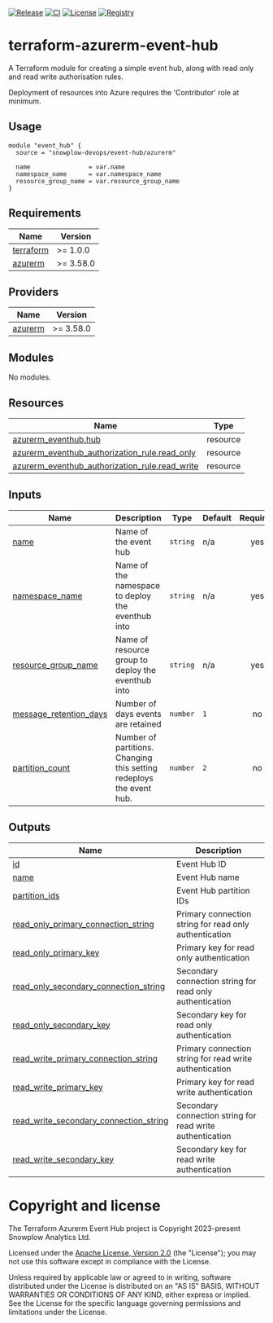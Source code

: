 [![Release][release-image]][release] [![CI][ci-image]][ci] [![License][license-image]][license] [![Registry][registry-image]][registry]

# terraform-azurerm-event-hub

A Terraform module for creating a simple event hub, along with read only and read write authorisation rules.

Deployment of resources into Azure requires the 'Contributor' role at minimum.

## Usage

```hcl
module "event_hub" {
  source = "snowplow-devops/event-hub/azurerm"

  name                = var.name
  namespace_name      = var.namespace_name
  resource_group_name = var.resource_group_name
}
```

## Requirements

| Name | Version |
|------|---------|
| <a name="requirement_terraform"></a> [terraform](#requirement\_terraform) | >= 1.0.0 |
| <a name="requirement_azurerm"></a> [azurerm](#requirement\_azurerm) | >= 3.58.0 |

## Providers

| Name | Version |
|------|---------|
| <a name="provider_azurerm"></a> [azurerm](#provider\_azurerm) | >= 3.58.0 |

## Modules

No modules.

## Resources

| Name | Type |
|------|------|
| [azurerm_eventhub.hub](https://registry.terraform.io/providers/hashicorp/azurerm/latest/docs/resources/eventhub) | resource |
| [azurerm_eventhub_authorization_rule.read_only](https://registry.terraform.io/providers/hashicorp/azurerm/latest/docs/resources/eventhub_authorization_rule) | resource |
| [azurerm_eventhub_authorization_rule.read_write](https://registry.terraform.io/providers/hashicorp/azurerm/latest/docs/resources/eventhub_authorization_rule) | resource |

## Inputs

| Name | Description | Type | Default | Required |
|------|-------------|------|---------|:--------:|
| <a name="input_name"></a> [name](#input\_name) | Name of the event hub | `string` | n/a | yes |
| <a name="input_namespace_name"></a> [namespace\_name](#input\_namespace\_name) | Name of the namespace to deploy the eventhub into | `string` | n/a | yes |
| <a name="input_resource_group_name"></a> [resource\_group\_name](#input\_resource\_group\_name) | Name of resource group to deploy the eventhub into | `string` | n/a | yes |
| <a name="input_message_retention_days"></a> [message\_retention\_days](#input\_message\_retention\_days) | Number of days events are retained | `number` | `1` | no |
| <a name="input_partition_count"></a> [partition\_count](#input\_partition\_count) | Number of partitions. Changing this setting redeploys the event hub. | `number` | `2` | no |

## Outputs

| Name | Description |
|------|-------------|
| <a name="output_id"></a> [id](#output\_id) | Event Hub ID |
| <a name="output_name"></a> [name](#output\_name) | Event Hub name |
| <a name="output_partition_ids"></a> [partition\_ids](#output\_partition\_ids) | Event Hub partition IDs |
| <a name="output_read_only_primary_connection_string"></a> [read\_only\_primary\_connection\_string](#output\_read\_only\_primary\_connection\_string) | Primary connection string for read only authentication |
| <a name="output_read_only_primary_key"></a> [read\_only\_primary\_key](#output\_read\_only\_primary\_key) | Primary key for read only authentication |
| <a name="output_read_only_secondary_connection_string"></a> [read\_only\_secondary\_connection\_string](#output\_read\_only\_secondary\_connection\_string) | Secondary connection string for read only authentication |
| <a name="output_read_only_secondary_key"></a> [read\_only\_secondary\_key](#output\_read\_only\_secondary\_key) | Secondary key for read only authentication |
| <a name="output_read_write_primary_connection_string"></a> [read\_write\_primary\_connection\_string](#output\_read\_write\_primary\_connection\_string) | Primary connection string for read write authentication |
| <a name="output_read_write_primary_key"></a> [read\_write\_primary\_key](#output\_read\_write\_primary\_key) | Primary key for read write authentication |
| <a name="output_read_write_secondary_connection_string"></a> [read\_write\_secondary\_connection\_string](#output\_read\_write\_secondary\_connection\_string) | Secondary connection string for read write authentication |
| <a name="output_read_write_secondary_key"></a> [read\_write\_secondary\_key](#output\_read\_write\_secondary\_key) | Secondary key for read write authentication |

# Copyright and license

The Terraform Azurerm Event Hub project is Copyright 2023-present Snowplow Analytics Ltd.

Licensed under the [Apache License, Version 2.0][license] (the "License");
you may not use this software except in compliance with the License.

Unless required by applicable law or agreed to in writing, software
distributed under the License is distributed on an "AS IS" BASIS,
WITHOUT WARRANTIES OR CONDITIONS OF ANY KIND, either express or implied.
See the License for the specific language governing permissions and
limitations under the License.

[release]: https://github.com/snowplow-devops/terraform-azurerm-event-hub/releases/latest
[release-image]: https://img.shields.io/github/v/release/snowplow-devops/terraform-azurerm-event-hub

[ci]: https://github.com/snowplow-devops/terraform-azurerm-event-hub/actions?query=workflow%3Aci
[ci-image]: https://github.com/snowplow-devops/terraform-azurerm-event-hub/workflows/ci/badge.svg

[license]: https://www.apache.org/licenses/LICENSE-2.0
[license-image]: https://img.shields.io/badge/license-Apache--2-blue.svg?style=flat

[registry]: https://registry.terraform.io/modules/snowplow-devops/event-hub/azurerm/latest
[registry-image]: https://img.shields.io/static/v1?label=Terraform&message=Registry&color=7B42BC&logo=terraform
